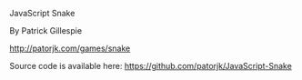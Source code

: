 JavaScript Snake

By Patrick Gillespie

http://patorjk.com/games/snake

Source code is available here: https://github.com/patorjk/JavaScript-Snake
